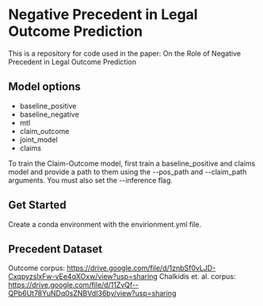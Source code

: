 # Negative Precedent in Legal Outcome Prediction
This is a repository for code used in the paper: On the Role of Negative Precedent in Legal Outcome Prediction

## Model options
- baseline_positive
- baseline_negative
- mtl
- claim_outcome
- joint_model
- claims

To train the Claim-Outcome model, first train a baseline_positive and claims model and provide a path to them using the --pos_path and --claim_path arguments. You must also set the --inference flag.

## Get Started
Create a conda environment with the envirionment.yml file.

## Precedent Dataset
Outcome corpus: https://drive.google.com/file/d/1znbSf0vLJD-CxqpyzslxFw-vEe4qXOxw/view?usp=sharing
Chalkidis et. al. corpus: https://drive.google.com/file/d/11ZvQf--QPb6Ut78YuNDq0sZNBVdI36by/view?usp=sharing

